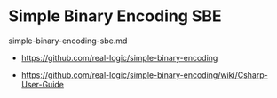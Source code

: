 # Simple Binary Encoding SBE

simple-binary-encoding-sbe.md

*   https://github.com/real-logic/simple-binary-encoding

*   https://github.com/real-logic/simple-binary-encoding/wiki/Csharp-User-Guide


